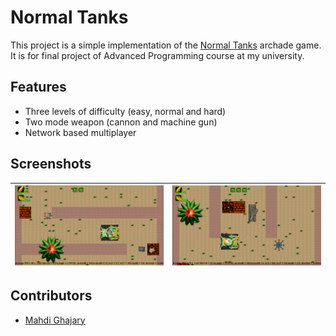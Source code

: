 # Normal Tanks
This project is a simple implementation of the <a href="https://www.ign.com/articles/2010/05/07/normaltanks-review#:~:text=NormalTanks%20was%20originally%20a%20PC,for%20a%20number%20of%20reasons." target="_blank">Normal Tanks</a> archade game. It is for final project of Advanced Programming course at my university.

## Features
- Three levels of difficulty (easy, normal and hard)
- Two mode weapon (cannon and machine gun)
- Network based multiplayer

## Screenshots
| ![screenshot_1](/screenshot_1.png) | ![screenshot_2](/screenshot_2.png) |
| --- | --- |

## Contributors
- <a href="https://gitlab.com/mahdighajary" target="_blank">Mahdi Ghajary</a>

